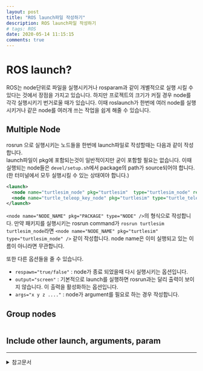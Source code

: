 ```yaml
---
layout: post
title: "ROS launch파일 작성하기"
description: ROS launch파일 작성하기
# tags: ROS
date: 2020-05-14 11:15:15
comments: true
---
```


# ROS launch?

ROS는 node단위로 파일을 실행시키거나 rosparam과 같이 개별적으로 실행 시킬 수 있다는 것에서 장점을 가지고 있습니다. 하지만 프로젝트의 크기가 커질 경우 node를 각각 실행시키기 번거로울 때가 있습니다. 이때 roslaunch가 한번에 여러 node를 실행시키거나 같은 node를 여러개 쓰는 작업을 쉽게 해줄 수 있습니다.
<!-- 런치파일이 무엇인지 -->
<!-- 런치파일의 장점 -->
## Multiple Node

rosrun 으로 실행시키는 노드들을 한번에 launch파일로 작성할때는 다음과 같이 작성합니다.  
launch파일이 pkg에 포함되는것이 일반적이지만 굳이 포함할 필요는 없습니다. 이때 실행되는 node들은 `devel/setup.sh`에서 package의 path가 source되어야 합니다.(한 터미널에서 모두 실행시킬 수 있는 상태여야 합니다.)

```xml
<launch>
  <node name="turtlesim_node" pkg="turtlesim"  type="turtlesim_node" respawn="true" />
  <node name="turtle_teleop_key_node" pkg="turtlesim" type="turtle_teleop_key" output="screen" />
</launch>
```

`<node name="NODE_NAME" pkg="PACKAGE" type="NODE" />`의 형식으로 작성합니다. 만약 패키지를 실행시키는 rosrun command가 `rosrun turtlesim turtlesim_node`라면 `<node name="NODE_NAME" pkg="turtlesim" type="turtlesim_node" />` 같이 작성합니다. node name은 이미 실행되고 있는 이름이 아니라면 무관합니다.  

또한 다른 옵션들을 줄 수 있습니다.
- `respawn="true/false"` : node가 종료 되었을때 다시 실행시키는 옵션입니다.
- `output="screen"` : 기본적으로 launch를 실행하면 rosrun과는 달리 출력이 보이지 않습니다. 이 출력을 활성화하는 옵션입니다.
- `args="x y z ...."` : node가 argument를 필요로 하는 경우 작성합니다.

## Group nodes

```xml
```

## Include other launch, arguments, param


<!-- node실행시키기 - respawn screen 등등 -->
<!-- launch 포함시키기 -->
<!-- param, arg -->



---

<details>
<summary>참고문서</summary>
<div markdown="1">

- [Roslaunch tips for large projects](http://wiki.ros.org/ROS/Tutorials/Roslaunch%20tips%20for%20larger%20projects)

</div>
</details>
<script id="dsq-count-scr" src="//msc9533.disqus.com/count.js" async></script>

